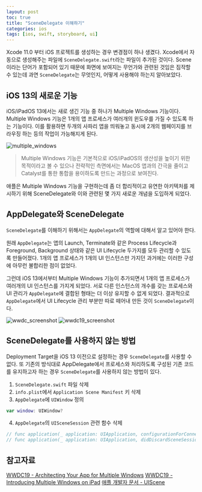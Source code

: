 ```yaml
---
layout: post
toc: true
title: "SceneDelegate 이해하기"
categories: ios
tags: [ios, swift, storyboard, ui]
---
```


Xcode 11.0 부터 iOS 프로젝트를 생성하는 경우 변경점이 하나 생겼다. Xcode에서 자동으로 생성해주는 파일에 `SceneDelegate.swift`라는 파일이 추가된 것이다. Scene이라는 단어가 포함되어 있기 때문에 화면에 보여지는 무언가와 관련된 것임은 짐작할 수 있는데 과연 `SceneDelegate`는 무엇인지, 어떻게 사용해야 하는지 알아보았다.


## iOS 13의 새로운 기능
iOS/iPadOS 13에서는 새로 생긴 기능 중 하나가 Multiple Windows 기능이다. Multiple Windows 기능은 1개의 앱 프로세스가 여러개의 윈도우를 가질 수 있도록 하는 기능이다. 이를 활용하면 두개의 사파리 앱을 띄워놓고 동시에 2개의 웹페이지를 브라우징 하는 등의 작업이 가능해지게 된다.

![multiple_windows](https://user-images.githubusercontent.com/7419790/94760917-bc32c900-03de-11eb-9912-46a9e30f8a83.jpg)

>  Multiple Windows 기능은 기본적으로 iOS/iPadOS의 생산성을 높이기 위한 목적이라고 볼 수 있으나 전략적인 측면에서는 MacOS 앱과의 간극을 줄이고 Catalyst를 통한 통합을 용이하도록 만드는 과정으로 보여진다.

애플은 Multiple Windows 기능을 구현하는데 좀 더 합리적이고 유연한 아키텍처를 제시하기 위해 SceneDelegate와 이와 관련된 몇 가지 새로운 개념을 도입하게 되었다.


## AppDelegate와 SceneDelegate
`SceneDelegate`를 이해하기 위해서는 `AppDelegate`의 역할에 대해서 알고 있어야 한다.

원래 `AppDelegate`는 앱의 Launch, Terminate와 같은 Process Lifecycle과 Foreground, Background 상태와 같은 UI Lifecycle 두가지를 모두 관리할 수 있도록 만들어졌다. 1개의 앱 프로세스가 1개의 UI 인스턴스만 가지던 과거에는 이러한 구성에 아무런 불합리한 점이 없었다.

그런데 iOS 13에서부터 Multiple Windows 기능이 추가되면서 1개의 앱 프로세스가 여러개의 UI 인스턴스를 가지게 되었다. 
서로 다른 인스턴스의 개수를 갖는 프로세스와 UI 관리가 `AppDelegate`에 결합된 형태는 더 이상 유지할 수 없게 되었다. 결과적으로 `AppDelegate`에서 UI Lifecycle 관리 부분만 따로 떼어내 만든 것이 `SceneDelegate`이다.

![wwdc_screenshot](https://user-images.githubusercontent.com/7419790/94777073-cb753f00-03fd-11eb-81ec-6dd635b5cecd.png)
![wwdc19_screenshot](https://user-images.githubusercontent.com/7419790/94761132-411de280-03df-11eb-8386-c567ad92eca0.png)


## SceneDelegate를 사용하지 않는 방법
Deployment Target을 iOS 13 이전으로 설정하는 경우 `SceneDelegate`를 사용할 수 없다. 또 기존의 방식대로 AppDelegate에서 프로세스와 처리하도록 구성된 기존 코드를 유지하고자 하는 경우 `SceneDelegate`를 사용하지 않는 방법이 있다.

1. `SceneDelegate.swift` 파일 삭제
2. `info.plist`에서 `Application Scene Manifest` 키 삭제
3. `AppDelegate`에 `UIWindow` 정의
``` swift
var window: UIWindow?
```
4. `AppDelegate`의 `UISceneSession` 관련 함수 삭제
``` swift
// func application(_ application: UIApplication, configurationForConnecting connectingSceneSession: UISceneSession, options: UIScene.ConnectionOptions) -> UISceneConfiguration
// func application(_ application: UIApplication, didDiscardSceneSessions sceneSessions: Set<UISceneSession>)
```

## 참고자료
[WWDC19 - Architecting Your App for Multiple Windows](https://wwdc.io/share/wwdc19/258)
[WWDC19 - Introducing Multiple Windows on iPad](https://developer.apple.com/videos/play/wwdc2019/212/)
[애플 개발자 문서 - UIScene](https://developer.apple.com/documentation/uikit/uiscene)
